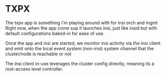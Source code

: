 # TXPX

The txpx app is something i'm playing around with for insi orch and mgmt
Right now, when the app come sup it launches insi, just like insid but with
default configurations baked-in for ease of use.

Once the app and insi are started, we monitor insi activity via the insi client
and emit onto the local event system (non-insi) system channel that the cluster/node
is reachable or not

The insi client in-use leverages the cluster config directly, meaning its a root-access
level controller.